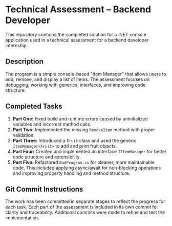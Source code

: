 # Technical Assessment – Backend Developer

This repository contains the completed solution for a .NET console application used in a technical assessment for a backend developer internship.

## Description

The program is a simple console-based "Item Manager" that allows users to add, remove, and display a list of items. The assessment focuses on debugging, working with generics, interfaces, and improving code structure.

## Completed Tasks

1. **Part One:** Fixed build and runtime errors caused by uninitialized variables and incorrect method calls.
2. **Part Two:** Implemented the missing `RemoveItem` method with proper validation.
3. **Part Three:** Introduced a `Fruit` class and used the generic `ItemManager<Fruit>` to add and print fruit objects.
4. **Part Four:** Created and implemented an interface `IItemManager` for better code structure and extensibility.
5. **Part Five:** Refactored `BadProgram.cs` for cleaner, more maintainable code. This included applying async/await for non-blocking operations and improving property handling and method structure.

## Git Commit Instructions

The work has been committed in separate stages to reflect the progress for each task. Each part of the assessment is included in its own commit for clarity and traceability. Additional commits were made to refine and test the implementation.
